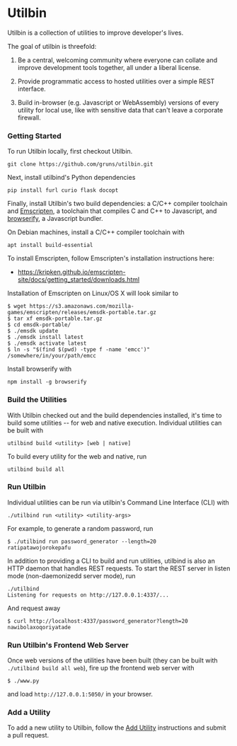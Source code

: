 # Utilbin

Utilbin is a collection of utilities to improve developer's lives.

The goal of utilbin is threefold:

  1. Be a central, welcoming community where everyone can collate and improve
     development tools together, all under a liberal license.

  2. Provide programmatic access to hosted utilities over a simple REST
     interface.

  3. Build in-browser (e.g. Javascript or WebAssembly) versions of every utility
     for local use, like with sensitive data that can't leave a corporate
     firewall.


### Getting Started

To run Utilbin locally, first checkout Utilbin.

```
git clone https://github.com/gruns/utilbin.git
```

Next, install utilbind's Python dependencies

```
pip install furl curio flask docopt
```

Finally, install Utilbin's two build dependencies: a C/C++ compiler toolchain
and [Emscripten](https://github.com/kripken/emscripten), a toolchain that
compiles C and C++ to Javascript, and [browserify](http://browserify.org/), a
Javascript bundler.

On Debian machines, install a C/C++ compiler toolchain with

```
apt install build-essential
```

To install Emscripten, follow Emscripten's installation instructions here:

  * https://kripken.github.io/emscripten-site/docs/getting_started/downloads.html

Installation of Emscripten on Linux/OS X will look similar to

```
$ wget https://s3.amazonaws.com/mozilla-games/emscripten/releases/emsdk-portable.tar.gz
$ tar xf emsdk-portable.tar.gz
$ cd emsdk-portable/
$ ./emsdk update
$ ./emsdk install latest
$ ./emsdk activate latest
$ ln -s "$(find $(pwd) -type f -name 'emcc')" /somewhere/in/your/path/emcc
```

Install browserify with

```
npm install -g browserify
```


### Build the Utilities

With Utilbin checked out and the build dependencies installed, it's time to
build some utilities -- for web and native execution. Individual utilities can
be built with

```
utilbind build <utility> [web | native]
```

To build every utility for the web and native, run

```
utilbind build all
```


### Run Utilbin

Individual utilities can be run via utilbin's Command Line Interface (CLI) with

```
./utilbind run <utility> <utility-args>
```

For example, to generate a random password, run

```
$ ./utilbind run password_generator --length=20
ratipatawojorokepafu
```

In addition to providing a CLI to build and run utilities, utilbind is also an
HTTP daemon that handles REST requests. To start the REST server in listen mode
(non-daemonizedd server mode), run

```
./utilbind
Listening for requests on http://127.0.0.1:4337/...
```

And request away

```
$ curl http://localhost:4337/password_generator?length=20
nawibolaxoqoriyatade
```


### Run Utilbin's Frontend Web Server

Once web versions of the utilities have been built (they can be built with
`./utilbind build all web`), fire up the frontend web server with

```
$ ./www.py
```

and load `http://127.0.0.1:5050/` in your browser.


### Add a Utility

To add a new utility to Utilbin, follow the [Add Utility](add_utility.md)
instructions and submit a pull request.
